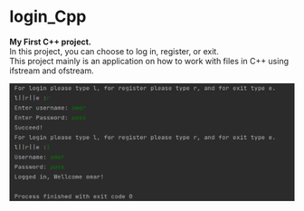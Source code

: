 # login_Cpp
**My First C++ project.**<br/>
In this project, you can choose to log in, register, or exit.<br/>
This project mainly is an application on how to work with files in C++ using ifstream and ofstream.<br/>

![console screenshot](./img.png)


